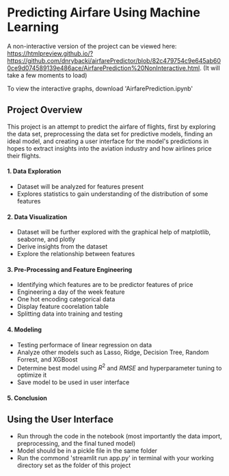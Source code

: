 # Predicting Airfare Using Machine Learning

A non-interactive version of the project can be viewed here: https://htmlpreview.github.io/?https://github.com/dnrybacki/airfarePredictor/blob/82c479754c9e645ab600ce9d074589139e486ace/AirfarePrediction%20NonInteractive.html. (It will take a few moments to load)

To view the interactive graphs, download 'AirfarePrediction.ipynb'

## Project Overview

This project is an attempt to predict the airfare of flights, first by exploring the data set, preprocessing the data set for predictive models, finding an ideal model, and creating a user interface for the model's predictions in hopes to extract insights into the aviation industry and how airlines price their flights. 

#### 1. Data Exploration

- Dataset will be analyzed for features present
- Explores statistics to gain understanding of the distribution of some features

#### 2. Data Visualization

- Dataset will be further explored with the graphical help of matplotlib, seaborne, and plotly
- Derive insights from the dataset
- Explore the relationship between features

#### 3. Pre-Processing and Feature Engineering
- Identifying which features are to be predictor features of price
- Engineering a day of the week feature
- One hot encoding categorical data
- Display feature coorelation table
- Splitting data into training and testing

#### 4. Modeling
- Testing performace of linear regression on data
- Analyze other models such as Lasso, Ridge, Decision Tree, Random Forrest, and XGBoost
- Determine best model using $R^2$ and $RMSE$ and hyperparameter tuning to optimize it
- Save model to be used in user interface

#### 5. Conclusion


## Using the User Interface
- Run through the code in the notebook (most importantly the data import, preprocessing, and the final tuned model)
- Model should be in a pickle file in the same folder
- Run the commond 'streamlit run app.py' in terminal with your working directory set as the folder of this project
